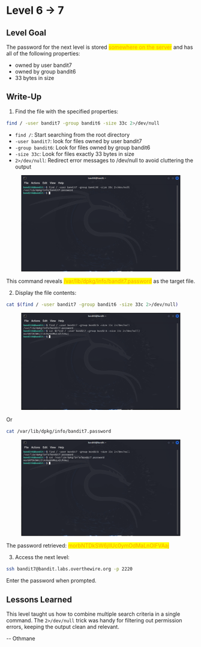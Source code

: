 # Level 6 → 7

## Level Goal

The password for the next level is stored <mark style="color:orange;">somewhere on the server</mark> and has all of the following properties:

* owned by user bandit7
* owned by group bandit6
* 33 bytes in size



## Write-Up

1. Find the file with the specified properties:

```sh
find / -user bandit7 -group bandit6 -size 33c 2>/dev/null
```

* `find /`: Start searching from the root directory
* `-user bandit7`: look for files owned by user bandit7
* `-group bandit6`: Look for files owned by group bandit6
* `-size 33c`: Look for files exactly 33 bytes in size
* `2>/dev/null`: Redirect error messages to /dev/null to avoid cluttering the output

<figure><img src="../../../.gitbook/assets/image (8).png" alt="find / -user bandit7 -group bandit6 -size 33c 2>/dev/null"><figcaption></figcaption></figure>

This command reveals <mark style="color:orange;">/var/lib/dpkg/info/bandit7.password</mark> as the target file.

2. Display the file contents:

```sh
cat $(find / -user bandit7 -group bandit6 -size 33c 2>/dev/null)
```

<figure><img src="../../../.gitbook/assets/image (9).png" alt="cat $(find / -user bandit7 -group bandit6 -size 33c 2>/dev/null)"><figcaption></figcaption></figure>

Or

```sh
cat /var/lib/dpkg/info/bandit7.password
```

<figure><img src="../../../.gitbook/assets/image (10).png" alt="cat /var/lib/dpkg/info/bandit7.password"><figcaption></figcaption></figure>

The password retrieved: <mark style="color:orange;">morbNTDkSW6jIlUc0ymOdMaLnOlFVAaj</mark>

3. Access the next level:

```sh
ssh bandit7@bandit.labs.overthewire.org -p 2220
```

Enter the password when prompted.



## Lessons Learned

This level taught us how to combine multiple search criteria in a single command. The `2>/dev/null` trick was handy for filtering out permission errors, keeping the output clean and relevant.



\-- Othmane



